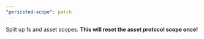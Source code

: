 ```yaml
---
"persisted-scope": patch
---
```


Split up fs and asset scopes. **This will reset the asset protocol scope once!**
